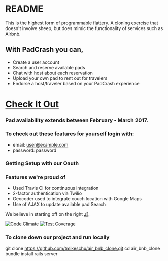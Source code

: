 # README

This is the highest form of programmable flattery. A cloning exercise that doesn't involve sheep, but does mimic the functionality of services such as Airbnb.

## With PadCrash you can, 
  * Create a user account
  * Search and reserve available pads
  * Chat with host about each reservation
  * Upload your own pad to rent out for travelers
  * Endorse a host/traveler based on your PadCrash experience

# [Check It Out](https://padcrash.herokuapp.com)

### Pad availability extends between February - March 2017.
### To check out these features for yourself login with:
  * email:    user@example.com
  * password: password

### Getting Setup with our Oauth

### Features we're proud of 
  * Used Travis CI for continuous integration
  * 2-factor authentication via Twilio
  * Geocoder used to integrate couch location with Google Maps
  * Use of AJAX to update available pad Search

We believe in starting off on the right [♫](https://gist.github.com/tmikeschu/4ccb96fbca3734d07a4e4a5e1c5e2ae5).

[![Code Climate](https://codeclimate.com/github/tmikeschu/air_bnb_clone/badges/gpa.svg)](https://codeclimate.com/github/tmikeschu/air_bnb_clone)
[![Test Coverage](https://codeclimate.com/github/tmikeschu/air_bnb_clone/badges/coverage.svg)](https://codeclimate.com/github/tmikeschu/air_bnb_clone/coverage)

### To clone down our project and run locally
  git clone https://github.com/tmikeschu/air_bnb_clone.git
  cd air_bnb_clone
  bundle install
  rails server
